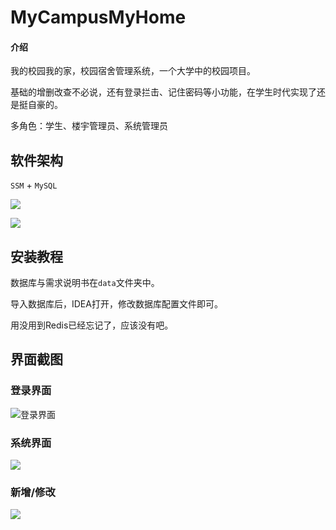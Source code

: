 # MyCampusMyHome

#### 介绍

我的校园我的家，校园宿舍管理系统，一个大学中的校园项目。

基础的增删改查不必说，还有登录拦击、记住密码等小功能，在学生时代实现了还是挺自豪的。

多角色：学生、楼宇管理员、系统管理员

## 软件架构

`SSM` + `MySQL`

![](https://i.loli.net/2021/12/03/XnjG891CLfNdFP2.png)

![](https://i.loli.net/2021/12/03/far1eouURL3I9Ki.png)

## 安装教程

数据库与需求说明书在`data`文件夹中。

导入数据库后，IDEA打开，修改数据库配置文件即可。

用没用到Redis已经忘记了，应该没有吧。

## 界面截图

### 登录界面

![登录界面](https://i.loli.net/2021/12/03/Ee3f6HdQDKAlV8w.png)


### 系统界面

![](https://i.loli.net/2021/12/03/KTEhtxI732C8ULG.png)

### 新增/修改

![](https://i.loli.net/2021/12/03/YPw3kcEbLMeDxVh.png)

